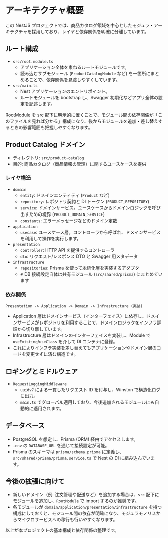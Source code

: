 # アーキテクチャ概要

この NestJS プロジェクトでは、商品カタログ領域を中心としたモジュラ・アーキテクチャを採用しており、レイヤと依存関係を明確に分離しています。

## ルート構成

- `src/root.module.ts`
  - アプリケーション全体を束ねるルートモジュールです。
  - 読み込むサブモジュール (`ProductCatalogModule` など) を一箇所にまとめることで、依存関係を見渡しやすくしています。
- `src/main.ts`
  - Nest アプリケーションのエントリポイント。
  - ルートモジュールを bootstrap し、Swagger 初期化などアプリ全体の設定を記述します。

RootModule を src 配下に明示的に置くことで、モジュール間の依存関係が「このファイルを見れば分かる」構成になり、後からモジュールを追加・差し替えするときの影響範囲も把握しやすくなります。

## Product Catalog ドメイン

- ディレクトリ: `src/product-catalog`
- 目的: 商品カタログ（商品情報の管理）に関するユースケースを提供

### レイヤ構造

- `domain`
  - `entity`: ドメインエンティティ (`Product` など)
  - `repository`: レポジトリ契約と DI トークン (`PRODUCT_REPOSITORY`)
  - `service`: ドメインサービス。ユースケースからドメインロジックを呼び出すための境界 (`PRODUCT_DOMAIN_SERVICE`)
  - `constants`: エラーメッセージなどのドメイン定数
- `application`
  - `usecase`: ユースケース層。コントローラから呼ばれ、ドメインサービスを利用して操作を実行します。
- `presentation`
  - `controller`: HTTP API を提供するコントローラ
  - `dto`: リクエスト/レスポンス DTO と Swagger 用メタデータ
- `infrastructure`
  - `repositories`: Prisma を使って永続化層を実装するアダプタ
  - ※ DB 接続設定自体は共有モジュール (`src/shared/prisma`) にまとめています

### 依存関係

```
Presentation -> Application -> Domain -> Infrastructure (実装)
```

- Application 層はドメインサービス（インターフェイス）に依存し、ドメインサービスがレポジトリを利用することで、ドメインロジックをインフラ詳細から切り離しています。
- Infrastructure 層はドメインのインターフェイスを実装し、Module で `useExisting`/`useClass` を介して DI コンテナに登録。
- これによりインフラ実装を差し替えてもアプリケーションやドメイン層のコードを変更せずに済む構造です。

## ロギングとミドルウェア

- `RequestLoggingMiddleware`
  - `uuidv7` による一貫したリクエスト ID を付与し、Winston で構造化ログに出力。
  - `main.ts` でグローバル適用しており、今後追加されるモジュールにも自動的に適用されます。

## データベース

- PostgreSQL を想定し、Prisma (ORM) 経由でアクセスします。
- `.env` の `DATABASE_URL` を通じて接続設定が可能。
- Prisma のスキーマは `prisma/schema.prisma` に定義し、`src/shared/prisma/prisma.service.ts` で Nest の DI に組み込んでいます。

## 今後の拡張に向けて

- 新しいドメイン（例: 注文管理や配送など）を追加する場合は、`src` 配下にモジュールを追加し、`RootModule` で import するのが推奨です。
- 各モジュールが `domain/application/presentation/infrastructure` を持つ構成にしておくと、モジュール間の依存が明確になり、モジュラモノリスからマイクロサービスへの移行も行いやすくなります。

以上が本プロジェクトの基本構成と依存関係の整理です。
